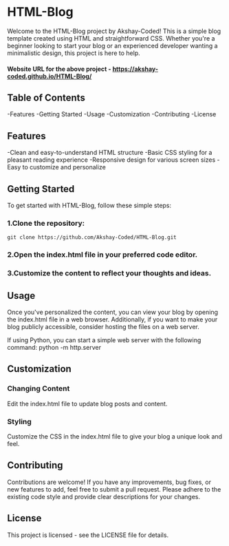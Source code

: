 # HTML-Blog
Welcome to the HTML-Blog project by Akshay-Coded! This is a simple blog template created using HTML and straightforward CSS. Whether you're a beginner looking to start your blog or an experienced developer wanting a minimalistic design, this project is here to help.

#### Website URL for the above project - https://akshay-coded.github.io/HTML-Blog/

## Table of Contents
-Features
-Getting Started
-Usage
-Customization
-Contributing
-License

## Features
-Clean and easy-to-understand HTML structure
-Basic CSS styling for a pleasant reading experience
-Responsive design for various screen sizes
-Easy to customize and personalize

## Getting Started
To get started with HTML-Blog, follow these simple steps:

### 1.Clone the repository:
    git clone https://github.com/Akshay-Coded/HTML-Blog.git

### 2.Open the index.html file in your preferred code editor.

### 3.Customize the content to reflect your thoughts and ideas.

## Usage
Once you've personalized the content, you can view your blog by opening the index.html file in a web browser. 
Additionally, if you want to make your blog publicly accessible, consider hosting the files on a web server.

If using Python, you can start a simple web server with the following command:
python -m http.server

## Customization

### Changing Content
Edit the index.html file to update blog posts and content.

### Styling
Customize the CSS in the index.html file to give your blog a unique look and feel.

## Contributing
Contributions are welcome! If you have any improvements, bug fixes, or new features to add, feel free to submit a pull request. 
Please adhere to the existing code style and provide clear descriptions for your changes.

## License
This project is licensed - see the LICENSE file for details.
